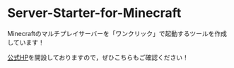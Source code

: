 # Server-Starter-for-Minecraft

Minecraftのマルチプレイサーバーを「ワンクリック」で起動するツールを作成しています！

[公式HP](https://server-starter-for-minecraft.github.io)を開設しておりますので，ぜひこちらもご確認ください！
